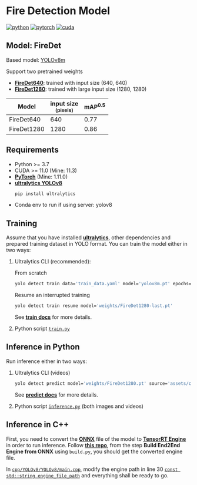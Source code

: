 # Fire Detection Model
[![python](https://img.shields.io/badge/python-3.7~3.9-blue.svg)](https://www.python.org/)
[![pytorch](https://img.shields.io/badge/pytorch-1.10~2.0-orange)](https://pytorch.org/get-started/previous-versions/)
[![cuda](https://img.shields.io/badge/cuda-11.0~11.7-green)](https://developer.nvidia.com/cuda-downloads)

## Model: FireDet
Based model: [YOLOv8m](https://docs.ultralytics.com/models/yolov8/#supported-tasks)

Support two pretrained weights
* [**FireDet640**](): trained with input size (640, 640)
* [**FireDet1280**](): trained with large input size (1280, 1280)

| Model         | input size<br><sup>(pixels) | mAP<sup>0.5 |
| ------------- | --------------------------- | ----------- |
| FireDet640    | 640                         | 0.77        |
| FireDet1280   | 1280                        | 0.86        |

## Requirements
* Python >= 3.7
* CUDA >= 11.0 (Mine: 11.3)
* [**PyTorch**](https://pytorch.org/get-started/previous-versions/) (Mine: 1.11.0)
* [**ultralytics YOLOv8**](https://github.com/ultralytics/ultralytics/)
    ```bash
    pip install ultralytics
    ```
* Conda env to run if using server: yolov8

## Training

Assume that you have installed [**ultralytics**](https://github.com/ultralytics/ultralytics/), other dependencies and prepared training dataset in YOLO format. You can train the model either in two ways:
1. Ultralytics CLI (recommended):

    From scratch
    ```bash
    yolo detect train data='train_data.yaml' model='yolov8m.pt' epochs=100 imgsz=640 batch=32 device=0,1 workers=8
    ```

    Resume an interrupted training
    ```bash
    yolo detect train resume model='weights/FireDet1280-last.pt'
    ```
    See [**train docs**](https://docs.ultralytics.com/usage/cli/#train) for more details.

2. Python script [`train.py`](train.py)

## Inference in Python

Run inference either in two ways:
1. Ultralytics CLI (videos)

    ```bash
    yolo detect predict model='weights/FireDet1280.pt' source='assets/case2_house.mp4' show=True
    ```
    See [**predict docs**](https://docs.ultralytics.com/usage/cli/#predict) for more details.

2. Python script [`inference.py`](inference.py) (both images and videos)

## Inference in C++

First, you need to convert the [**ONNX**](onnx) file of the model to [**TensorRT Engine**](https://github.com/NVIDIA/TensorRT) in order to run inference. Follow [**this repo**](https://github.com/triple-Mu/YOLOv8-TensorRT/blob/main/README.md), from the step **Build End2End Engine from ONNX** using `build.py`, you should get the converted engine file.

In [`cpp/YOLOv8/YOLOv8/main.cpp`](cpp/inference.cpp), modify the engine path in line 30 [`const std::string engine_file_path`](cpp/inference.cpp#L27) and everything shall be ready to go.


